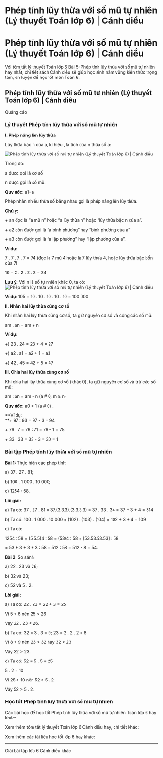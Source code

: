 # Phép tính lũy thừa với số mũ tự nhiên (Lý thuyết Toán lớp 6) | Cánh diều

# Phép tính lũy thừa với số mũ tự nhiên (Lý thuyết Toán lớp 6) | Cánh diều

Với tóm tắt lý thuyết Toán lớp 6 Bài 5: Phép tính lũy thừa với số mũ tự nhiên hay nhất, chi tiết sách Cánh diều sẽ giúp học sinh nắm vững kiến thức trọng tâm, ôn luyện để học tốt môn Toán 6.

## Phép tính lũy thừa với số mũ tự nhiên (Lý thuyết Toán lớp 6) | Cánh diều

Quảng cáo

### **Lý thuyết Phép tính lũy thừa với số mũ tự nhiên**

**I. Phép nâng lên lũy thừa**

Lũy thừa bậc n của a, kí hiệu , là tích của n thừa số a:

![Phép tính lũy thừa với số mũ tự nhiên \(Lý thuyết Toán lớp 6\) | Cánh diều](https://vietjack.com/toan-6-canh-dieu/images/ly-thuyet-bai-5-phep-tinh-luy-thua-voi-so-mu-tu-nhien-60693.png)

Trong đó:

a được gọi là cơ số

n được gọi là số mũ.

**Quy ước:** a1=a

Phép nhân nhiều thừa số bằng nhau gọi là phép nâng lên lũy thừa.

**Chú ý:**

\+ an đọc là “a mũ n” hoặc “a lũy thừa n” hoặc “lũy thừa bậc n của a”.

\+ a2 còn được gọi là “a bình phương” hay “bình phương của a”.

\+ a3 còn được gọi là “a lập phương” hay “lập phương của a”.

**Ví dụ:**

7 . 7 . 7 . 7 = 74 (đọc là 7 mũ 4 hoặc là 7 lũy thừa 4, hoặc lũy thừa bậc bốn của 7)

16 = 2 . 2 . 2 . 2 = 24

**Lưu ý:** Với n là số tự nhiên khác 0, ta có: ![Phép tính lũy thừa với số mũ tự nhiên \(Lý thuyết Toán lớp 6\) | Cánh diều](https://vietjack.com/toan-6-canh-dieu/images/ly-thuyet-bai-5-phep-tinh-luy-thua-voi-so-mu-tu-nhien-60694.png)

**Ví dụ:** 105 = 10 . 10 . 10 . 10 . 10 = 100 000 

**II. Nhân hai lũy thừa cùng cơ số**

Khi nhân hai lũy thừa cùng cơ số, ta giữ nguyên cơ số và cộng các số mũ: 

am . an = am + n

**Ví dụ:**

+) 23 . 24 = 23 + 4 = 27

+) a2 . a1 = a2 + 1 = a3

+) 42 . 45 = 42 + 5 = 47

**III. Chia hai lũy thừa cùng cơ số**

Khi chia hai lũy thừa cùng cơ số (khác 0), ta giữ nguyên cơ số và trừ các số mũ:

am : an = am - n (a # 0, m ≥ n)

**Quy ước:** a0 = 1 (a # 0) . 

**Ví dụ:  
**\+ 97 : 93 = 97 - 3 = 94

\+ 76 : 7 = 76 : 71 = 76 - 1 = 75

\+ 33 : 33 = 33 - 3 = 30 = 1

### **Bài tập Phép tính lũy thừa với số mũ tự nhiên**

**Bài 1:** Thực hiện các phép tính:

a) 37 . 27 . 81;

b) 100 . 1 000 . 10 000;

c) 1254 : 58.

**Lời giải:**

a) Ta có: 37 . 27 . 81 = 37.(3.3.3).(3.3.3.3) = 37 . 33 . 34 = 37 + 3 + 4 = 314

b) Ta có: 100 . 1 000 . 10 000 = (102) . (103) . (104) = 102 + 3 + 4 = 109

c) Ta có:

1254 : 58 = (5.5.5)4 : 58 = (53)4 : 58 = [53.53.53.53] : 58

= 53 + 3 + 3 + 3 : 58 = 512 : 58 = 512 - 8 = 54.

**Bài 2:** So sánh

a) 22 . 23 và 26; 

b) 32 và 23;

c) 52 và 5 . 2.

**Lời giải:**

a) Ta có: 22 . 23 = 22 + 3 = 25

Vì 5 < 6 nên 25 < 26

Vậy 22 . 23 < 26.

b) Ta có: 32 = 3 . 3 = 9; 23 = 2 . 2 . 2 = 8

Vì 8 < 9 nên 23 < 32 hay 32 > 23

Vậy 32 > 23.

c) Ta có: 52 = 5 . 5 = 25 

5 . 2 = 10

Vì 25 > 10 nên 52 > 5 . 2

Vậy 52 > 5 . 2. 

### **Học tốt Phép tính lũy thừa với số mũ tự nhiên**

Các bài học để học tốt Phép tính lũy thừa với số mũ tự nhiên Toán lớp 6 hay khác:

Xem thêm tóm tắt lý thuyết Toán lớp 6 Cánh diều hay, chi tiết khác:

Xem thêm các tài liệu học tốt lớp 6 hay khác:

* * *

Giải bài tập lớp 6 Cánh diều khác
